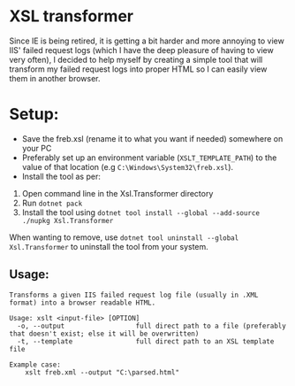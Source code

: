 # XSL transformer

Since IE is being retired, it is getting a bit harder and more annoying to view IIS' failed request logs (which I have the deep pleasure of having to view very often), I decided to help myself by creating a simple tool that will transform my failed request logs into proper HTML so I can easily view them in another browser.

# Setup:

- Save the freb.xsl (rename it to what you want if needed) somewhere on your PC
- Preferably set up an environment variable (`XSLT_TEMPLATE_PATH`) to the value of that location (e.g `C:\Windows\System32\freb.xsl`).
- Install the tool as per:

1. Open command line in the Xsl.Transformer directory
2. Run `dotnet pack`
3. Install the tool using `dotnet tool install --global --add-source ./nupkg Xsl.Transformer`

When wanting to remove, use `dotnet tool uninstall --global Xsl.Transformer` to uninstall the tool from your system.

## Usage:

```
Transforms a given IIS failed request log file (usually in .XML format) into a browser readable HTML.

Usage: xslt <input-file> [OPTION]
  -o, --output                  full direct path to a file (preferably that doesn't exist; else it will be overwritten)
  -t, --template                full direct path to an XSL template file

Example case:
    xslt freb.xml --output "C:\parsed.html"
```